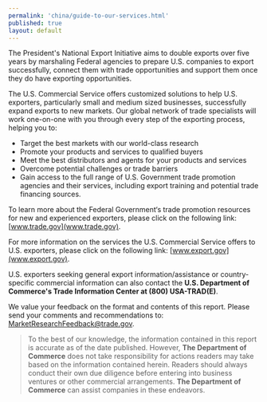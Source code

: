 ```yaml
--- 
permalink: 'china/guide-to-our-services.html' 
published: true 
layout: default
---
```

The President's National Export Initiative aims to double exports over five years by marshaling Federal agencies to prepare U.S. companies to export successfully, connect them with trade opportunities and support them once they do have exporting opportunities.

The U.S. Commercial Service offers customized solutions to help U.S. exporters, particularly small and medium sized businesses, successfully expand exports to new markets. Our global network of trade specialists will work one-on-one with you through every step of the exporting process, helping you to:

* Target the best markets with our world-class research  
* Promote your products and services to qualified buyers  
* Meet the best distributors and agents for your products and services  
* Overcome potential challenges or trade barriers  
* Gain access to the full range of U.S. Government trade promotion agencies and their services, including export training and potential trade financing sources.  

To learn more about the Federal Government‘s trade promotion resources for new and experienced exporters, please click on the following link: [www.trade.gov](www.trade.gov).

For more information on the services the U.S. Commercial Service offers to U.S. exporters, please click on the following link: [www.export.gov](www.export.gov).

U.S. exporters seeking general export information/assistance or country-specific commercial information can also contact the **U.S. Department of Commerce's Trade Information Center at (800) USA-TRAD(E)**.

We value your feedback on the format and contents of this report. Please send your comments and recommendations to: [MarketResearchFeedback@trade.gov](mailto:MarketResearchFeedback@trade.gov).

>To the best of our knowledge, the information contained in this report is accurate as of the date published. However, **The Department of Commerce** does not take responsibility for actions readers may take based on the information contained herein. Readers should always conduct their own due diligence before entering into business ventures or other commercial arrangements. **The Department of Commerce** can assist companies in these endeavors.
